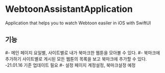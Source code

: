 # WebtoonAssistantApplication

Application that helps you to watch Webtoon easiler in iOS with SwiftUI

## 기능
  #- 메인 페이지
    요일별, 사이트별로 내가 북마크한 웹툰을 모아볼 수 있다.
  #- 북마크에 추가하기
    사이트별로 게시된 모든 웹툰의 목록을 보고 북마크에 추가할 수 있다. 
    -21.01.16 기준 업데이트 필요
  #- 설정 페이지
    계정설정, 북마크설정 예정
